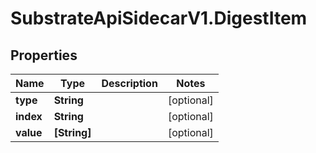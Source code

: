 # SubstrateApiSidecarV1.DigestItem

## Properties

Name | Type | Description | Notes
------------ | ------------- | ------------- | -------------
**type** | **String** |  | [optional] 
**index** | **String** |  | [optional] 
**value** | **[String]** |  | [optional] 


